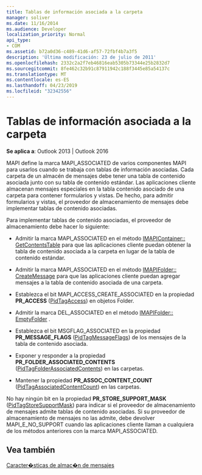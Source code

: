 ```yaml
---
title: Tablas de información asociada a la carpeta
manager: soliver
ms.date: 11/16/2014
ms.audience: Developer
localization_priority: Normal
api_type:
- COM
ms.assetid: b72a0d36-c489-41d6-af57-72fbf4b7a3f5
description: 'Última modificación: 23 de julio de 2011'
ms.openlocfilehash: 2332c2a2f7eb46816eab5305b73344e25b2832d7
ms.sourcegitcommit: 8fe462c32b91c87911942c188f3445e85a54137c
ms.translationtype: MT
ms.contentlocale: es-ES
ms.lasthandoff: 04/23/2019
ms.locfileid: "32342556"
---
```

# <a name="folder-associated-information-tables"></a>Tablas de información asociada a la carpeta

  
  
**Se aplica a**: Outlook 2013 | Outlook 2016 
  
MAPI define la marca MAPI_ASSOCIATED de varios componentes MAPI para usarlos cuando se trabaja con tablas de información asociadas. Cada carpeta de un almacén de mensajes debe tener una tabla de contenido asociada junto con su tabla de contenido estándar. Las aplicaciones cliente almacenan mensajes especiales en la tabla contenido asociado de una carpeta para contener formularios y vistas. De hecho, para admitir formularios y vistas, el proveedor de almacenamiento de mensajes debe implementar tablas de contenido asociadas.
  
Para implementar tablas de contenido asociadas, el proveedor de almacenamiento debe hacer lo siguiente:
  
- Admitir la marca MAPI_ASSOCIATED en el método [IMAPIContainer:: GetContentsTable](imapicontainer-getcontentstable.md) para que las aplicaciones cliente puedan obtener la tabla de contenido asociada a la carpeta en lugar de la tabla de contenido estándar. 
    
- Admitir la marca MAPI_ASSOCIATED en el método [IMAPIFolder:: CreateMessage](imapifolder-createmessage.md) para que las aplicaciones cliente puedan agregar mensajes a la tabla de contenido asociada de una carpeta. 
    
- Establezca el bit MAPI_ACCESS_CREATE_ASSOCIATED en la propiedad **PR_ACCESS** ([PidTagAccess](pidtagaccess-canonical-property.md)) en objetos Folder.
    
- Admitir la marca DEL_ASSOCIATED en el método [IMAPIFolder:: EmptyFolder](imapifolder-emptyfolder.md) . 
    
- Establezca el bit MSGFLAG_ASSOCIATED en la propiedad **PR_MESSAGE_FLAGS** ([PidTagMessageFlags](pidtagmessageflags-canonical-property.md)) de los mensajes de la tabla de contenido asociada.
    
- Exponer y responder a la propiedad **PR_FOLDER_ASSOCIATED_CONTENTS** ([PidTagFolderAssociatedContents](pidtagfolderassociatedcontents-canonical-property.md)) en las carpetas.
    
- Mantener la propiedad **PR_ASSOC_CONTENT_COUNT** ([PidTagAssociatedContentCount](pidtagassociatedcontentcount-canonical-property.md)) en las carpetas.
    
No hay ningún bit en la propiedad **PR_STORE_SUPPORT_MASK** ([PidTagStoreSupportMask](pidtagstoresupportmask-canonical-property.md)) para indicar si el proveedor de almacenamiento de mensajes admite tablas de contenido asociadas. Si su proveedor de almacenamiento de mensajes no las admite, debe devolver MAPI_E_NO_SUPPORT cuando las aplicaciones cliente llaman a cualquiera de los métodos anteriores con la marca MAPI_ASSOCIATED.
  
## <a name="see-also"></a>Vea también



[Caracter�sticas de almac�n de mensajes](message-store-features.md)

